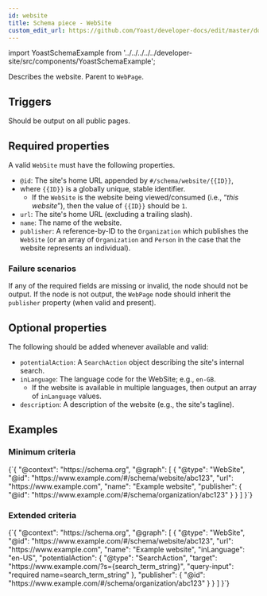 ```yaml
---
id: website
title: Schema piece - WebSite
custom_edit_url: https://github.com/Yoast/developer-docs/edit/master/docs/features/schema/pieces/website.md
---
```

import YoastSchemaExample from '../../../../../developer-site/src/components/YoastSchemaExample';

Describes the website. Parent to `WebPage`.

## Triggers
Should be output on all public pages.

## Required properties
A valid `WebSite` must have the following properties.

* `@id`: The site's home URL appended by `#/schema/website/{{ID}}`,
* where `{{ID}}` is a globally unique, stable identifier.
	* If the `WebSite` is the website being viewed/consumed (i.e., “*this website*”), then the value of `{{ID}}` should be `1`.
* `url`: The site's home URL (excluding a trailing slash).
* `name`: The name of the website.
* `publisher`: A reference-by-ID to the `Organization` which publishes the `WebSite` (or an array of `Organization` and `Person` in the case that the website represents an individual).

### Failure scenarios
If any of the required fields are missing or invalid, the node should not be output.
If the node is not output, the `WebPage` node should inherit the `publisher` property (when valid and present).

## Optional properties
The following should be added whenever available and valid:

* `potentialAction`: A `SearchAction` object describing the site's internal search.
* `inLanguage`: The language code for the WebSite; e.g., `en-GB`.
	* If the website is available in multiple languages, then output an array of `inLanguage` values.
* `description`: A description of the website (e.g., the site's tagline).

## Examples
### Minimum criteria

<YoastSchemaExample>
{`{
      "@context": "https://schema.org",
      "@graph": [
          {
              "@type": "WebSite",
              "@id": "https://www.example.com/#/schema/website/abc123",
              "url": "https://www.example.com",
              "name": "Example website",
              "publisher": {
                  "@id": "https://www.example.com/#/schema/organization/abc123"
              }
          }
      ]
  }`}
</YoastSchemaExample>

### Extended criteria

<YoastSchemaExample>
{`{
      "@context": "https://schema.org",
      "@graph": [
          {
              "@type": "WebSite",
              "@id": "https://www.example.com/#/schema/website/abc123",
              "url": "https://www.example.com",
              "name": "Example website",
              "inLanguage": "en-US",
              "potentialAction": {
                  "@type": "SearchAction",
                  "target": "https://www.example.com/?s={search_term_string}",
                  "query-input": "required name=search_term_string"
              },
              "publisher": {
                  "@id": "https://www.example.com/#/schema/organization/abc123"
              }
          }
      ]
  }`}
</YoastSchemaExample>
